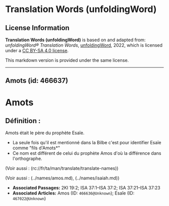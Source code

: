 # Translation Words (unfoldingWord)

## License Information

**Translation Words (unfoldingWord)** is based on and adapted from: _unfoldingWord® Translation Words_, [unfoldingWord](https://unfoldingword.org/utw), 2022, which is licensed under a [CC BY-SA 4.0 license](https://creativecommons.org/licenses/by-sa/4.0/legalcode.en).

This markdown version is provided under the same license.



--------------------------------

## Amots (id: 466637)

Amots
=====

Définition :
------------

Amots était le père du prophète Esaïe.

* La seule fois qu'il est mentionné dans la Bilbe c'est pour identifier Esaïe comme "fils d'Amots\*"
* Ce nom est différent de celui du prophète Amos d'où la différence dans l'orthographe.

(Voir aussi : (rc://fr/ta/man/translate/translate\-names))

(Voir aussi : (../names/amos.md), (../names/isaiah.md))

* **Associated Passages:** 2KI 19:2; ISA 37:1–ISA 37:2; ISA 37:21–ISA 37:23
* **Associated Articles:** Amos (ID: `466636@Unknown`); Esaîe (ID: `467022@Unknown`)

